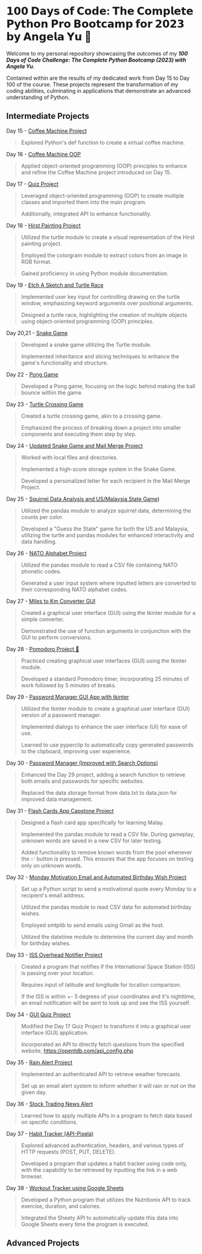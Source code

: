 # 𝟭𝟬𝟬 𝗗𝗮𝘆𝘀 𝗼𝗳 𝗖𝗼𝗱𝗲: 𝗧𝗵𝗲 𝗖𝗼𝗺𝗽𝗹𝗲𝘁𝗲 𝗣𝘆𝘁𝗵𝗼𝗻 𝗣𝗿𝗼 𝗕𝗼𝗼𝘁𝗰𝗮𝗺𝗽 𝗳𝗼𝗿 𝟮𝟬𝟮𝟯 𝗯𝘆 𝗔𝗻𝗴𝗲𝗹𝗮 𝗬𝘂 🐍
Welcome to my personal repository showcasing the outcomes of my ***100 Days of Code Challenge: The Complete Python Bootcamp (2023) with Angela Yu***.

Contained within are the results of my dedicated work from Day 15 to Day 100 of the course. These projects represent the transformation of my coding abilities, culminating in applications that demonstrate an advanced understanding of Python.

## Intermediate Projects

Day 15 - [Coffee Machine Project](https://github.com/CodingAzri/Python_100DaysofCode/tree/main/Day%2015%20-%20Coffee%20Machine%20Project)
> Explored Python's def function to create a virtual coffee machine.

Day 16 - [Coffee Machine OOP](https://github.com/CodingAzri/Python_100DaysofCode/tree/main/Day%2016%20-%20Coffee%20Machine%20OOP)
> Applied object-oriented programming (OOP) principles to enhance and refine the Coffee Machine project introduced on Day 15.

Day 17 - [Quiz Project](https://github.com/CodingAzri/Python_100DaysofCode/tree/main/Day%2017%20-%20Quiz%20Project)
> Leveraged object-oriented programming (OOP) to create multiple classes and imported them into the main program.
>
> Additionally, integrated API to enhance functionality.

Day 18 - [Hirst Painting Project](https://github.com/CodingAzri/Python_100DaysofCode/tree/main/Day%2018%20-%20Hirst%20Painting%20Project)
> Utilized the turtle module to create a visual representation of the Hirst painting project.
> 
> Employed the colorgram module to extract colors from an image in RGB format.
> 
> Gained proficiency in using Python module documentation.

Day 19 - [Etch A Sketch and Turtle Race](https://github.com/CodingAzri/Python_100DaysofCode/tree/main/Day%2019%20-%20Etch%20A%20Sketch%20and%20Turtle%20Race)
> Implemented user key input for controlling drawing on the turtle window, emphasizing keyword arguments over positional arguments.
>
> Designed a turtle race, highlighting the creation of multiple objects using object-oriented programming (OOP) principles.

Day 20,21 - [Snake Game](https://github.com/CodingAzri/Python_100DaysofCode/tree/main/Day%2020%2C21%20-%20Snake%20Game)
> Developed a snake game utilizing the Turtle module.
>
> Implemented inheritance and slicing techniques to enhance the game's functionality and structure.

Day 22 - [Pong Game](https://github.com/CodingAzri/Python_100DaysofCode/tree/main/Day%2022%20-%20Pong%20Game)
> Developed a Pong game, focusing on the logic behind making the ball bounce within the game.

Day 23 - [Turtle Crossing Game](https://github.com/CodingAzri/Python_100DaysofCode/tree/main/Day%2023%20-%20Turtle%20Crossing%20Game)
> Created a turtle crossing game, akin to a crossing game.
>
> Emphasized the process of breaking down a project into smaller components and executing them step by step.

Day 24 - [Updated Snake Game and Mail Merge Project](https://github.com/CodingAzri/Python_100DaysofCode/tree/main/Day%2024%20-%20Updated%20Snake%20Game%20and%20Mail%20Merge%20Project)
> Worked with local files and directories.
>
> Implemented a high-score storage system in the Snake Game.
>
> Developed a personalized letter for each recipient in the Mail Merge Project.

Day 25 - [Squirrel Data Analysis and US/Malaysia State Game](https://github.com/CodingAzri/Python_100DaysofCode/tree/main/Day%2025%20-%20Squirrel%20Data%20Analysis%20and%20US-Malaysia%20State%20Game))
> Utilized the pandas module to analyze squirrel data, determining the counts per color.
> 
> Developed a "Guess the State" game for both the US and Malaysia, utilizing the turtle and pandas modules for enhanced interactivity and data handling.

Day 26 - [NATO Alphabet Project](https://github.com/CodingAzri/Python_100DaysofCode/tree/main/Day%2026%20-%20NATO%20Alphabet%20Project)
> Utilized the pandas module to read a CSV file containing NATO phonetic codes.
>
> Generated a user input system where inputted letters are converted to their corresponding NATO alphabet codes.

Day 27 - [Miles to Km Converter GUI](https://github.com/CodingAzri/Python_100DaysofCode/tree/main/Day%2027%20-%20Miles%20to%20Km%20Converter%20GUI)
> Created a graphical user interface (GUI) using the tkinter module for a simple converter.
>
> Demonstrated the use of function arguments in conjunction with the GUI to perform conversions.

Day 28 - [Pomodoro Project 🍅](https://github.com/CodingAzri/Python_100DaysofCode/tree/main/Day%2028%20-%20Pomodoro%20Project%20%F0%9F%8D%85)
> Practiced creating graphical user interfaces (GUI) using the tkinter module.
> 
> Developed a standard Pomodoro timer, incorporating 25 minutes of work followed by 5 minutes of breaks.

Day 29 - [Password Manager GUI App with tkinter](https://github.com/CodingAzri/Python_100DaysofCode/tree/main/Day%2029%20-%20Password%20Manager%20GUI%20App%20with%20tkinter)
> Utilized the tkinter module to create a graphical user interface (GUI) version of a password manager.
>
> Implemented dialogs to enhance the user interface (UI) for ease of use.
>
> Learned to use pyperclip to automatically copy generated passwords to the clipboard, improving user experience.

Day 30 - [Password Manager (Improved with Search Options)](https://github.com/CodingAzri/Python_100DaysofCode/tree/main/Day%2030%20-%20Password%20Manager%20(Improved%20with%20Search%20Options))
> Enhanced the Day 29 project, adding a search function to retrieve both emails and passwords for specific websites.
>
> Replaced the data storage format from data.txt to data.json for improved data management.

Day 31 - [Flash Cards App Capstone Project](https://github.com/CodingAzri/Python_100DaysofCode/tree/main/Day%2031%20-%20Flash%20Cards%20App%20Capstone%20Project)
> Designed a flash card app specifically for learning Malay.
>
> Implemented the pandas module to read a CSV file. During gameplay, unknown words are saved in a new CSV for later testing.
>
> Added functionality to remove known words from the pool whenever the ✅ button is pressed. This ensures that the app focuses on testing only on unknown words.

Day 32 - [Monday Motivation Email and Automated Birthday Wish Project](https://github.com/CodingAzri/Python_100DaysofCode/tree/main/Day%2032%20-%20Monday%20Motivation%20Email%20and%20Automated%20Birthday%20Wish%20Project)
> Set up a Python script to send a motivational quote every Monday to a recipient's email address.
> 
> Utilized the pandas module to read CSV data for automated birthday wishes.
> 
> Employed smtplib to send emails using Gmail as the host.
>
> Utilized the datetime module to determine the current day and month for birthday wishes.

Day 33 - [ISS Overhead Notifier Project](https://github.com/CodingAzri/Python_100DaysofCode/tree/main/Day%2033%20-%20ISS%20Overhead%20Notifier%20Project)
> Created a program that notifies if the International Space Station (ISS) is passing over your location.
> 
> Requires input of latitude and longitude for location comparison.
>
> If the ISS is within +- 5 degrees of your coordinates and it's nighttime, an email notification will be sent to look up and see the ISS yourself.

Day 34 - [GUI Quiz Project](https://github.com/CodingAzri/Python_100DaysofCode/tree/main/Day%2034%20-%20GUI%20Quiz%20Project)
> Modified the Day 17 Quiz Project to transform it into a graphical user interface (GUI) application.
>
> Incorporated an API to directly fetch questions from the specified website, https://opentdb.com/api_config.php

Day 35 - [Rain Alert Project](https://github.com/CodingAzri/Python_100DaysofCode/tree/main/Day%2035%20-%20Rain%20Alert%20Project)
> Implemented an authenticated API to retrieve weather forecasts.
> 
> Set up an email alert system to inform whether it will rain or not on the given day.

Day 36 - [Stock Trading News Alert](https://github.com/CodingAzri/Python_100DaysofCode/tree/main/Day%2036%20-%20Stock%20Trading%20News%20Alert)
> Learned how to apply multiple APIs in a program to fetch data based on specific conditions.

Day 37 - [Habit Tracker (API-Pixela)](https://github.com/CodingAzri/Python_100DaysofCode/tree/main/Day%2037%20-%20Habit%20Tracker%20(Pixela))
> Explored advanced authentication, headers, and various types of HTTP requests (POST, PUT, DELETE).
>
> Developed a program that updates a habit tracker using code only, with the capability to be retrieved by inputting the link in a web browser.

Day 38 - [Workout Tracker using Google Sheets](https://github.com/CodingAzri/Python_100DaysofCode/tree/main/Day%2038%20-%20Workout%20Tracker%20using%20Google%20Sheets)
> Developed a Python program that utilizes the Nutritionix API to track exercise, duration, and calories.
>
> Integrated the Sheety API to automatically update this data into Google Sheets every time the program is executed.





## Advanced Projects
